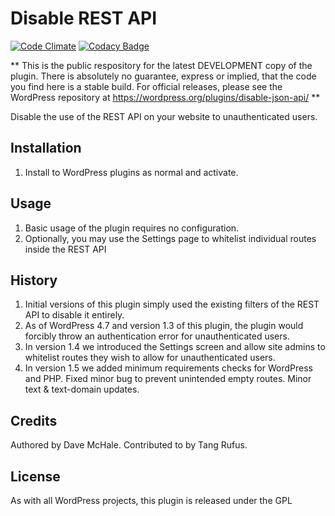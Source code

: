 # Disable REST API

[![Code Climate](https://codeclimate.com/github/dmchale/disable-json-api/badges/gpa.svg)](https://codeclimate.com/github/dmchale/disable-json-api) [![Codacy Badge](https://api.codacy.com/project/badge/Grade/96fc2316f7644938b72a5ffd1e882576)](https://www.codacy.com/app/dmchale/disable-json-api?utm_source=github.com&utm_medium=referral&utm_content=dmchale/disable-json-api&utm_campaign=badger) 

** This is the public respository for the latest DEVELOPMENT copy of the plugin. There is absolutely no guarantee, 
express or implied, that the code you find here is a stable build. For official releases, please see the 
WordPress repository at https://wordpress.org/plugins/disable-json-api/ **
  
Disable the use of the REST API on your website to unauthenticated users.
## Installation
1. Install to WordPress plugins as normal and activate.
## Usage
1. Basic usage of the plugin requires no configuration.
2. Optionally, you may use the Settings page to whitelist individual routes inside the REST API
## History
1. Initial versions of this plugin simply used the existing filters of the REST API to disable it entirely.
2. As of WordPress 4.7 and version 1.3 of this plugin, the plugin would forcibly throw an authentication error for 
unauthenticated users. 
3. In version 1.4 we introduced the Settings screen and allow site admins to whitelist routes 
they wish to allow for unauthenticated users.
4. In version 1.5 we added minimum requirements checks for WordPress and PHP. Fixed minor bug to prevent unintended 
empty routes. Minor text & text-domain updates. 
## Credits
Authored by Dave McHale. Contributed to by Tang Rufus.
## License
As with all WordPress projects, this plugin is released under the GPL 
